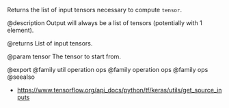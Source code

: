 Returns the list of input tensors necessary to compute `tensor`.

@description
Output will always be a list of tensors
(potentially with 1 element).

@returns
    List of input tensors.

@param tensor
The tensor to start from.

@export
@family util operation ops
@family operation ops
@family ops
@seealso
+ <https://www.tensorflow.org/api_docs/python/tf/keras/utils/get_source_inputs>
